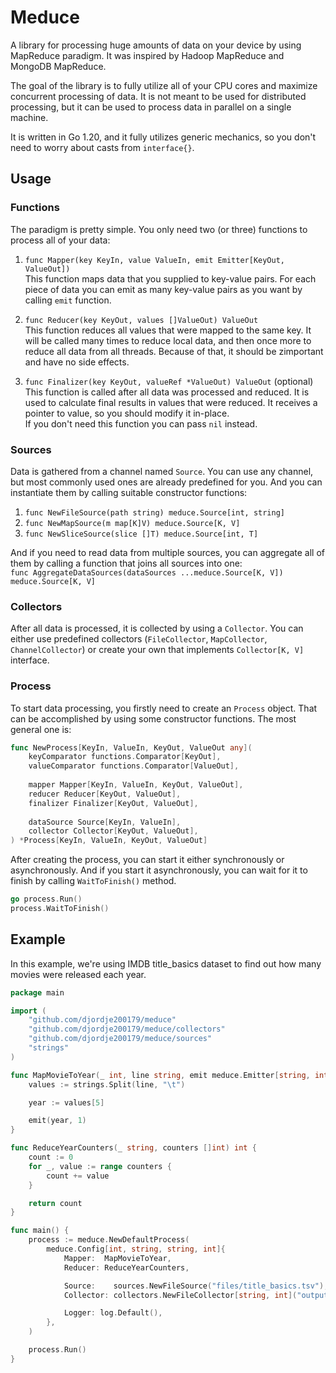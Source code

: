 # Meduce

A library for processing huge amounts of data on your device by using 
MapReduce paradigm. It was inspired by Hadoop MapReduce and MongoDB MapReduce.

The goal of the library is to fully utilize all of your CPU cores
and maximize concurrent processing of data. It is not meant to be
used for distributed processing, but it can be used to process data
in parallel on a single machine.

It is written in Go 1.20, and it fully utilizes generic mechanics, 
so you don't need to worry about casts from `interface{}`.

## Usage

### Functions
The paradigm is pretty simple. You only need two (or three) functions to process
all of your data:

1. `func Mapper(key KeyIn, value ValueIn, emit Emitter[KeyOut, ValueOut])`  
This function maps data that you supplied to key-value pairs. 
For each piece of data you can emit as many key-value pairs 
as you want by calling `emit` function. 

2. `func Reducer(key KeyOut, values []ValueOut) ValueOut`  
This function reduces all values that were mapped to the same key. 
It will be called many times to reduce local data, and then once more to reduce
all data from all threads. Because of that, it should be zimportant and 
have no side effects.

3. `func Finalizer(key KeyOut, valueRef *ValueOut) ValueOut` (optional) 
This function is called after all data was processed and reduced. It is used to 
calculate final results in values that were reduced. It receives a pointer to value,
so you should modify it in-place.  
If you don't need this function you can pass `nil` instead.

### Sources
Data is gathered from a channel named `Source`. You can use any channel, but most
commonly used ones are already predefined for you. And you can instantiate them
by calling suitable constructor functions:
1.	`func NewFileSource(path string) meduce.Source[int, string]`
2.  `func NewMapSource(m map[K]V) meduce.Source[K, V]`
3.  `func NewSliceSource(slice []T) meduce.Source[int, T]`

And if you need to read data from multiple sources, you can aggregate all of them
by calling a function that joins all sources into one:   
`func AggregateDataSources(dataSources ...meduce.Source[K, V]) meduce.Source[K, V]`

### Collectors
After all data is processed, it is collected by using a `Collector`. You can either
use predefined collectors (`FileCollector`, `MapCollector`, `ChannelCollector`) or
create your own that implements `Collector[K, V]` interface.

### Process
To start data processing, you firstly need to create an `Process` object. 
That can be accomplished by using some constructor functions.
The most general one is:
```go
func NewProcess[KeyIn, ValueIn, KeyOut, ValueOut any](
	keyComparator functions.Comparator[KeyOut],
	valueComparator functions.Comparator[ValueOut],
	
	mapper Mapper[KeyIn, ValueIn, KeyOut, ValueOut], 
	reducer Reducer[KeyOut, ValueOut], 
	finalizer Finalizer[KeyOut, ValueOut],
	
	dataSource Source[KeyIn, ValueIn], 
	collector Collector[KeyOut, ValueOut],
) *Process[KeyIn, ValueIn, KeyOut, ValueOut]
```

After creating the process, you can start it either synchronously or asynchronously. And if you
start it asynchronously, you can wait for it to finish by calling `WaitToFinish()` method.
```go
go process.Run()
process.WaitToFinish()
```

## Example
In this example, we're using IMDB title_basics dataset to find out how many movies
were released each year.

```go
package main

import (
	"github.com/djordje200179/meduce"
	"github.com/djordje200179/meduce/collectors"
	"github.com/djordje200179/meduce/sources"
	"strings"
)

func MapMovieToYear(_ int, line string, emit meduce.Emitter[string, int]) {
	values := strings.Split(line, "\t")

	year := values[5]

	emit(year, 1)
}

func ReduceYearCounters(_ string, counters []int) int {
	count := 0
	for _, value := range counters {
		count += value
	}

	return count
}

func main() {
	process := meduce.NewDefaultProcess(
		meduce.Config[int, string, string, int]{
			Mapper:  MapMovieToYear,
			Reducer: ReduceYearCounters,

			Source:    sources.NewFileSource("files/title_basics.tsv"),
			Collector: collectors.NewFileCollector[string, int]("output.txt"),

			Logger: log.Default(),
		},
	)

	process.Run()
}
```
